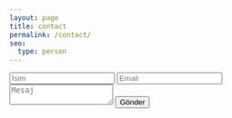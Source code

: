 ```yaml
---
layout: page
title: contact
permalink: /contact/
seo:
  type: person
---
```


<form id="contact" action="https://formspree.io/mucahidkr@gmail.com" method="POST">
  <input type="text" name="isim" placeholder="İsim" maxlength="50" required>
  <input type="email" name="_replyto" placeholder="Email" maxlength="254" required>
  <textarea name="body" placeholder="Mesaj" maxlength="400" required></textarea>
  <input class="btn right-btn" type="submit" value="Gönder">
</form>
